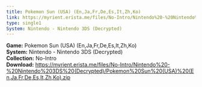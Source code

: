 ```yaml
---
title: Pokemon Sun (USA) (En,Ja,Fr,De,Es,It,Zh,Ko)
link: https://myrient.erista.me/files/No-Intro/Nintendo%20-%20Nintendo%203DS%20(Decrypted)/Pokemon%20Sun%20(USA)%20(En,Ja,Fr,De,Es,It,Zh,Ko).zip
type: single1
System: Nintendo - Nintendo 3DS (Decrypted)
---
```

<b>Game:</b> Pokemon Sun (USA) (En,Ja,Fr,De,Es,It,Zh,Ko)<br>
<b>System:</b> Nintendo - Nintendo 3DS (Decrypted)<br>
<b>Collection:</b> No-Intro<br>
<b>Download:</b> https://myrient.erista.me/files/No-Intro/Nintendo%20-%20Nintendo%203DS%20(Decrypted)/Pokemon%20Sun%20(USA)%20(En,Ja,Fr,De,Es,It,Zh,Ko).zip